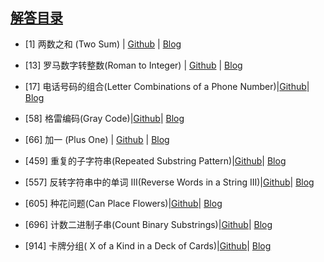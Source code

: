 ## [解答目录](https://blog.lailailee.com/2019/09/20/2019-09-20-%E7%AE%97%E6%B3%95-LeetCode%E5%88%B7%E9%A2%98%E8%AE%B0%E5%BD%95/)

- [1] 两数之和 (Two Sum) | [Github](https://github.com/lailailee/leetcodeByJs-shuashuashua/blob/master/problems/%5B1%5D%20%E4%B8%A4%E6%95%B0%E4%B9%8B%E5%92%8C.md) | [Blog](https://blog.lailailee.com/2019/09/20/2019-09-20-%E7%AE%97%E6%B3%95-[1]%20%E4%B8%A4%E6%95%B0%E4%B9%8B%E5%92%8C/)

- [13] 罗马数字转整数(Roman to Integer) | [Github](https://github.com/lailailee/LeetcodeByJs-shuashuashua/blob/master/problems/%5B13%5D%20%E7%BD%97%E9%A9%AC%E6%95%B0%E5%AD%97%E8%BD%AC%E6%95%B4%E6%95%B0.md) | [Blog](https://blog.lailailee.com/2019/09/22/2019-09-22-%E7%AE%97%E6%B3%95-[13]%20%E7%BD%97%E9%A9%AC%E6%95%B0%E5%AD%97%E8%BD%AC%E6%95%B4%E6%95%B0/)

- [17] 电话号码的组合(Letter Combinations of a Phone Number)|[Github](https://github.com/lailailee/LeetcodeByJs-shuashuashua/blob/master/problems/%5B17%5D%20%E7%94%B5%E8%AF%9D%E5%8F%B7%E7%A0%81%E7%9A%84%E7%BB%84%E5%90%88.md)| [Blog](https://blog.lailailee.com/2019/10/01/2019-10-01-%E7%AE%97%E6%B3%95-[17]%20%E7%94%B5%E8%AF%9D%E5%8F%B7%E7%A0%81%E7%9A%84%E7%BB%84%E5%90%88/)

- [58] 格雷编码(Gray Code)|[Github](https://github.com/lailailee/LeetcodeByJs-shuashuashua/blob/master/problems/%5B58%5D%20%E6%A0%BC%E9%9B%B7%E7%BC%96%E7%A0%81.md)| [Blog](https://blog.lailailee.com/2019/10/04/2019-10-01-%E7%AE%97%E6%B3%95-[58]%20%E6%A0%BC%E9%9B%B7%E7%BC%96%E7%A0%81/)

- [66] 加一 (Plus One) | [Github](https://github.com/lailailee/LeetcodeByJs-shuashuashua/blob/master/problems/%5B66%5D%20%E5%8A%A0%E4%B8%80.md) | [Blog](https://blog.lailailee.com/2019/09/21/2019-09-21-%E7%AE%97%E6%B3%95-[66]%20%E5%8A%A0%E4%B8%80/)

- [459] 重复的子字符串(Repeated Substring Pattern)|[Github](https://github.com/lailailee/LeetcodeByJs-shuashuashua/blob/master/problems/%5B459%5D%20%E9%87%8D%E5%A4%8D%E7%9A%84%E5%AD%90%E5%AD%97%E7%AC%A6%E4%B8%B2.md)| [Blog](https://blog.lailailee.com/2019/10/04/2019-10-04-%E7%AE%97%E6%B3%95-[459]%20%E9%87%8D%E5%A4%8D%E7%9A%84%E5%AD%90%E5%AD%97%E7%AC%A6%E4%B8%B2/)


- [557] 反转字符串中的单词 III(Reverse Words in a String III)|[Github](https://github.com/lailailee/LeetcodeByJs-shuashuashua/blob/master/problems/%5B557%5D%20%E5%8F%8D%E8%BD%AC%E5%AD%97%E7%AC%A6%E4%B8%B2%E4%B8%AD%E7%9A%84%E5%8D%95%E8%AF%8D%20III.md)| [Blog](https://blog.lailailee.com/2019/09/29/2019-09-29-%E7%AE%97%E6%B3%95-[557]%20%E5%8F%8D%E8%BD%AC%E5%AD%97%E7%AC%A6%E4%B8%B2%E4%B8%AD%E7%9A%84%E5%8D%95%E8%AF%8D%20III/)

- [605] 种花问题(Can Place Flowers)|[Github](https://github.com/lailailee/LeetcodeByJs-shuashuashua/blob/master/problems/%5B605%5D%20%E7%A7%8D%E8%8A%B1%E9%97%AE%E9%A2%98.md)| [Blog](https://blog.lailailee.com/2019/10/02/2019-10-01-%E7%AE%97%E6%B3%95-[605]%20%E7%A7%8D%E8%8A%B1%E9%97%AE%E9%A2%98/)

- [696] 计数二进制子串(Count Binary Substrings)|[Github](https://github.com/lailailee/LeetcodeByJs-shuashuashua/blob/master/problems/%5B696%5D%20%E8%AE%A1%E6%95%B0%E4%BA%8C%E8%BF%9B%E5%88%B6%E5%AD%90%E4%B8%B2.md)| [Blog](https://blog.lailailee.com/2019/09/30/2019-09-30-%E7%AE%97%E6%B3%95-[696]%20%E8%AE%A1%E6%95%B0%E4%BA%8C%E8%BF%9B%E5%88%B6%E5%AD%90%E4%B8%B2%20copy/)

- [914] 卡牌分组( X of a Kind in a Deck of Cards)|[Github](https://github.com/lailailee/LeetcodeByJs-shuashuashua/blob/master/problems/%5B914%5D%20%E5%8D%A1%E7%89%8C%E5%88%86%E7%BB%84.md)| [Blog](https://blog.lailailee.com/2019/10/02/2019-10-01-%E7%AE%97%E6%B3%95-[914]%20%E5%8D%A1%E7%89%8C%E5%88%86%E7%BB%84/)